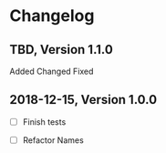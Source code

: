 # Changelog


## TBD, Version 1.1.0

Added
Changed
Fixed


## 2018-12-15, Version 1.0.0

- [ ] Finish tests
- [ ] Refactor Names





